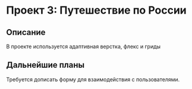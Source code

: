 # Проект 3: Путешествие по России

## Описание 
В проекте используется адаптивная верстка, флекс и гриды
 
## Дальнейшие планы 
Требуется дописать форму для взаимодействия с пользователями.